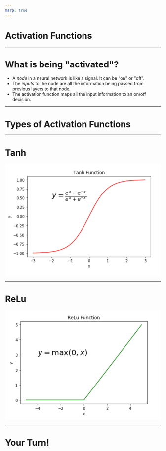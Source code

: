 ```yaml
---
marp: true
---
```


# Activation Functions

<!--
Activation functions are the "behind the scenes" cornerstone of neural networks.

-->

---

# What is being "activated"?

- A *node* in a neural network is like a signal. It can be "on" or "off".
- The *inputs* to the node are all the information being passed from previous layers to that node.
- The activation function maps all the input information to an on/off decision.

<!--
No need to go into too much detail. Suffice to say that an activation function returns 1 if the inputs signal something, and 0
otherwise.

-->

---

# Types of Activation Functions

<!--
Walk students through the most common activation functions. Direct students
[here](https://en.wikipedia.org/wiki/Activation_function#Comparison_of_activation_functions) for an exhaustive comparison of
the most popular activation functions.

---

# Logistic

![](res/logistic.png)

<!--
This is the activation function used in logistic regression. It is also known as the sigmoid function.

Image Details:
* [logistic.png](http://www.google.com): Copyright Google

-->

---

# Tanh

![](res/tanh.png)

<!--
The tanh (or hyperbolic tangent) function is very popular for neural networks. It is what you will see in your colab.

Image Details:
* [tanh.png](http://www.google.com): Copyright Google

-->

---

# ReLu

![](res/relu.png)

<!--
This is the rectified linear unit (ReLu) function. It is also known as the "ramp" function, and is popular for speech
recognition.

Image Details:
* [relu.png](http://www.google.com): Copyright Google

-->

---

# Your Turn!

<!--
Direct students to the colab, where they will apply an RNN to predict a stock price.

-->
